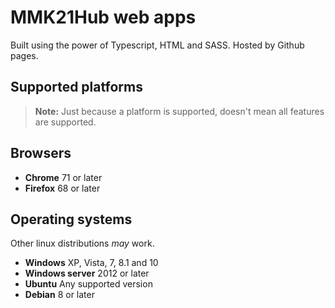 # MMK21Hub web apps

Built using the power of Typescript, HTML and SASS. Hosted by Github pages.
<!-- TOTO: Add badges here -->

## Supported platforms

> **Note:** Just because a platform is supported, doesn't mean all features are supported.

## Browsers

- **Chrome** 71 or later
- **Firefox** 68 or later

## Operating systems

Other linux distributions *may* work.

- **Windows** XP, Vista, 7, 8.1 and 10
- **Windows server** 2012 or later
- **Ubuntu** Any supported version
- **Debian** 8 or later

<!--
    Colours: https://material.io/resources/color/#!/?view.left=0&view.right=1&primary.color=4E5D94&secondary.color=ff5014
-->
